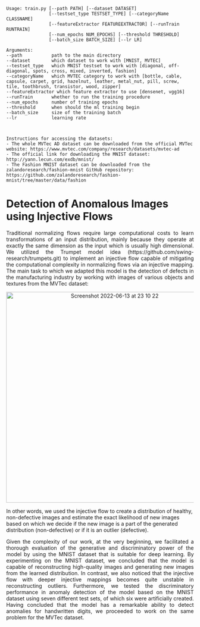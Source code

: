 ```
Usage: train.py [--path PATH] [--dataset DATASET]
                [--testset_type TESTSET_TYPE] [--categoryName CLASSNAME]
                [--featureExtractor FEATUREEXTRACTOR] [--runTrain RUNTRAIN]
                [--num_epochs NUM_EPOCHS] [--threshold THRESHOLD]
                [--batch_size BATCH_SIZE] [--lr LR]

Arguments:
--path           path to the main directory
--dataset        which dataset to work with [MNIST, MVTEC]
--testset_type   which MNIST testset to work with [diagonal, off-diagonal, spots, cross, mixed, inverted, fashion]
--categoryName   which MVTEC category to work with [bottle, cable, capsule, carpet, grid, hazelnut, leather, metal_nut, pill, screw, tile, toothbrush, transistor, wood, zipper]
--featureExtractor which feature extractor to use [densenet, vgg16]
--runTrain       whether to run the training procedure
--num_epochs     number of training epochs
--threshold      when should the ml training begin
--batch_size     size of the training batch
--lr             learning rate



Instructions for accessing the datasets:
- The whole MVTec AD dataset can be downloaded from the official MVTec website: https://www.mvtec.com/company/research/datasets/mvtec-ad
- The official link for downloading the MNIST dataset: http://yann.lecun.com/exdb/mnist/
- The Fashion MNIST dataset can be downloaded from the zalandoresearch/fashion-mnist GitHub repository: https://github.com/zalandoresearch/fashion-mnist/tree/master/data/fashion
```

# Detection of Anomalous Images using Injective Flows
<div align="justify">
Traditional normalizing flows require large computational costs to learn transformations of
an input distribution, mainly because they operate at exactly the same dimension as the
input which is usually high dimensional. We utilized the Trumpet model idea (https://github.com/swing-research/trumpets.git) to implement
an injective flow capable of mitigating the computational complexity in normalizing flows
via an injective mapping. The main task to which we adapted this model is the detection of
defects in the manufacturing industry by working with images of various objects and textures
from the MVTec dataset:
</div>

<p><div align="center"><img width="567" alt="Screenshot 2022-06-13 at 23 10 22" src="https://user-images.githubusercontent.com/18449614/173446053-a69490f8-ecce-4f7f-99d0-55218c3bd9d9.png"> </div></p>

In other words, we used the injective flow to create a distribution
of healthy, non-defective images and estimate the exact likelihood of new images based on
which we decide if the new image is a part of the generated distribution (non-defective) or
if it is an outlier (defective).

<div align="justify">
Given the complexity of our work, at the very beginning, we facilitated a thorough evaluation
of the generative and discriminatory power of the model by using the MNIST dataset that is
suitable for deep learning. By experimenting on the MNIST dataset, we concluded that the
model is capable of reconstructing high-quality images and generating new images from the
learned distribution. In contrast, we also noticed that the injective flow with deeper injective
mappings becomes quite unstable in reconstructing outliers. Furthermore, we tested the
discriminatory performance in anomaly detection of the model based on the MNIST dataset
using seven different test sets, of which six were artificially created. Having concluded that
the model has a remarkable ability to detect anomalies for handwritten digits, we proceeded
to work on the same problem for the MVTec dataset.
</div>

